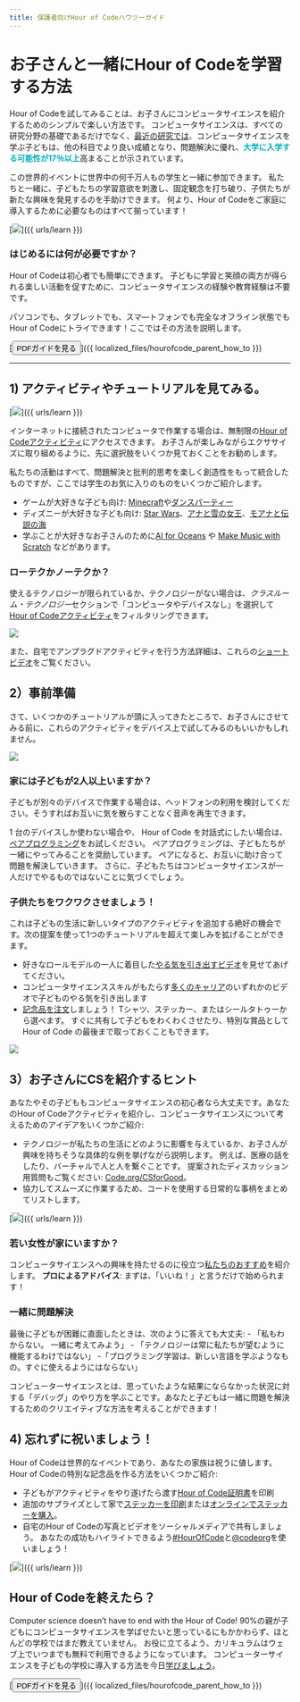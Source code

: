 ```yaml
---
title: 保護者向けHour of Codeハウツーガイド
---
```


# お子さんと一緒にHour of Codeを学習する方法

Hour of Codeを試してみることは、お子さんにコンピュータサイエンスを紹介するためのシンプルで楽しい方法です。 コンピュータサイエンスは、すべての研究分野の基礎であるだけでなく、[最近の研究では](https://medium.com/@codeorg/cs-helps-students-outperform-in-school-college-and-workplace-66dd64a69536)、コンピュータサイエンスを学ぶ子どもは、他の科目でより良い成績となり、問題解決に優れ、<font color="00adbc"><b>大学に入学する可能性が17％以上</b></font>高まることが示されています。 

この世界的イベントに世界中の何千万人もの学生と一緒に参加できます。 私たちと一緒に、子どもたちの学習意欲を刺激し、固定観念を打ち破り、子供たちが新たな興味を発見するのを手助けできます。 何より、Hour of Codeをご家庭に導入するために必要なものはすべて揃っています！

[![](/images/fit-600/Marketing/mother-helping-her-daughter-use-a-laptop-4260325.jpg)]({{ urls/learn }})

<h3>はじめるには何が必要ですか？</h3>

Hour of Codeは初心者でも簡単にできます。 子どもに学習と笑顔の両方が得られる楽しい活動を促すために、コンピュータサイエンスの経験や教育経験は不要です。 

パソコンでも、タブレットでも、スマ―トフォンでも完全なオフライン状態でもHour of Codeにトライできます！ここではその方法を説明します。

[<button>PDFガイドを見る</button>]({{ localized_files/hourofcode_parent_how_to }})

* * *

## 1) アクティビティやチュートリアルを見てみる。 

[![](/images/tutorials.png)]({{ urls/learn }})

インターネットに接続されたコンピュータで作業する場合は、無制限の[Hour of Codeアクティビティ](https://hourofcode.com/us/learn)にアクセスできます。 お子さんが楽しみながらエクササイズに取り組めるように、先に選択肢をいくつか見ておくことをお勧めします。 

私たちの活動はすべて、問題解決と批判的思考を楽しく創造性をもって統合したものですが、ここでは学生のお気に入りのものをいくつかご紹介します。 

- ゲームが大好きな子ども向け: [Minecraft](https://code.org/minecraft)や[ダンスパーティー](https://code.org/dance)
- ディズニーが大好きな子ども向け: [Star Wars](https://code.org/starwars)、[アナと雪の女王](https://studio.code.org/s/frozen/lessons/1/levels/1)、[モアナと伝説の海](https://partners.disney.com/hour-of-code?cds&cmp=vanity%7Cnatural%7Cus%7Cmoanahoc%7C)
- 学ぶことが大好きなお子さんのために[AI for Oceans](https://code.org/oceans) や [Make Music with Scratch](https://scratch.mit.edu/projects/editor/?tutorial=music&utm_source=codeorg) などがあります。 

<h3>  ローテクかノーテクか？</h3>

<p>使えるテクノロジーが限られているか、テクノロジーがない場合は、<em>クラスルーム・テクノロジー</em>セクションで「コンピュータやデバイスなし」を選択して<a href="https://hourofcode.com/us/learn">Hour of Codeアクティビティ</a>をフィルタリングできます。</p>

<p><a href="{{ urls/learn }}"><img src="/images/Marketing/filtering-activities-hoc.jpg"></a></p>

<p>また、自宅でアンプラグドアクティビティを行う方法詳細は、これらの<a href="https://www.youtube.com/playlist?list=PLzdnOPI1iJNcpfa4LtbaIl35gqir_5XUu">ショートビデオ</a>をご覧ください。  </p>

<h2>  2）事前準備</h2>

<p>さて、いくつかのチュートリアルが頭に入ってきたところで、お子さんにさせてみる前に、これらのアクティビティをデバイス上で試してみるのもいいかもしれません。  </p>

<p><a href="{{ urls/learn }}"><img src="/images/fit-600/Marketing/father-and-children-looking-at-a-laptop-4260749.jpg"></a></p>

<h3>  家には子どもが2人以上いますか？</h3>

<p>子どもが別々のデバイスで作業する場合は、ヘッドフォンの利用を検討してください。そうすればお互いに気を散らすことなく音声を再生できます。</p>

<p>  1 台のデバイスしか使わない場合や、 Hour of Code を対話式にしたい場合は、<a href="https://www.youtube.com/watch?v=vgkahOzFH2Q">ペアプログラミング</a>をお試しください。     ペアプログラミングは、子どもたちが一緒にやってみることを奨励しています。   ペアになると、お互いに助け合って問題を解決していきます。 さらに、子どもたちはコンピュータサイエンスが一人だけでやるものではないことに気づくでしょう。</p>

<h3>  子供たちをワクワクさせましょう！   </h3>

これは子どもの生活に新しいタイプのアクティビティを追加する絶好の機会です。次の提案を使って1つのチュートリアルを超えて楽しみを拡げることができます。

- 好きなロールモデルの一人に着目した[やる気を引き出すビデオ](https://www.youtube.com/playlist?list=PLzdnOPI1iJNcadqJAZnbDYShie4gLZQQJ)を見せてあげてください。 
- コンピュータサイエンススキルがもたらす[多くのキャリア](https://www.youtube.com/playlist?list=PLzdnOPI1iJNfpD8i4Sx7U0y2MccnrNZuP)のいずれかのビデオで子どものやる気を引き出します
- [記念品を注文](https://store.code.org/)しましょう！ Tシャツ、ステッカー、またはシールタトゥーから選べます。 すぐに共有して子どもをわくわくさせたり、特別な賞品として Hour of Code の最後まで取っておくこともできます。 

<a href="https://store.code.org/" target="_blank"><img src="/images/fit-500/Marketing/hourofcodestore.jpg"></a>

## 3）お子さんにCSを紹介するヒント

あなたやその子どももコンピュータサイエンスの初心者なら大丈夫です。あなたのHour of Codeアクティビティを紹介し、コンピュータサイエンスについて考えるためのアイデアをいくつかご紹介:

- テクノロジーが私たちの生活にどのように影響を与えているか、お子さんが興味を持ちそうな具体的な例を挙げながら説明します。 例えば、医療の話をしたり、バーチャルで人と人を繋ぐことです。 提案されたディスカッション用質問もご覧ください: [Code.org/CSforGood](https://code.org/csforgood)。
- 協力してスムーズに作業するため、コードを使用する日常的な事柄をまとめてリストします。

[![](/images/fit-600/Marketing/girl-sitting-on-sofa-while-using-tablet-computer-4144035.jpg)]({{ urls/learn }})

<h3>若い女性が家にいますか？</h3>

コンピュータサイエンスへの興味を持たせるのに役立つ<a href="https://code.org/girls">私たちのおすすめ</a>を紹介します。 **プロによるアドバイス**: まずは、「いいね！」と言うだけで始められます！ 

<h3>一緒に問題解決</h3>

最後に子どもが困難に直面したときは、次のように答えても大丈夫: - 「私もわからない。 一緒に考えてみよう」 - 「テクノロジーは常に私たちが望むように機能するわけではない」 -「プログラミング学習は、新しい言語を学ぶようなもの。すぐに使えるようにはならない」

コンピューターサイエンスとは、思っていたような結果にならなかった状況に対する「デバッグ」のやり方を学ぶことです。あなたと子どもは一緒に問題を解決するためのクリエイティブな方法を考えることができます！

## 4) 忘れずに祝いましょう！

Hour of Codeは世界的なイベントであり、あなたの家族は祝うに値します。Hour of Codeの特別な記念品を作る方法をいくつかご紹介:

- 子どもがアクティビティをやり遂げたら渡す[Hour of Code証明書](https://staging.code.org/certificates)を印刷
- 追加のサプライズとして家で[ステッカーを印刷](https://staging.hourofcode.com/us/promote/resources#stickers)または[オンラインでステッカーを購入](https://store.code.org/)。
- 自宅のHour of Codeの写真とビデオをソーシャルメディアで共有しましょう。 あなたの成功もハイライトできるよう[#HourOfCode](https://twitter.com/hashtag/hourofcode)と[@codeorg](https://twitter.com/codeorg)を使いましょう！

[![](/images/fit-600/Marketing/g8TUlHzF.jpeg)]({{ urls/learn }})

<h2>Hour of Codeを終えたら？</h2>

Computer science doesn’t have to end with the Hour of Code! 90%の親が子どもにコンピュータサイエンスを学ばせたいと思っているにもかかわらず、ほとんどの学校ではまだ教えていません。 お役に立てるよう、カリキュラムはウェブ上でいつまでも無料で利用できるようになっています。 コンピューターサイエンスを子どもの学校に導入する方法を今日[学びましょう](https://code.org/yourschool)。

[<button>PDFガイドを見る</button>]({{ localized_files/hourofcode_parent_how_to }})